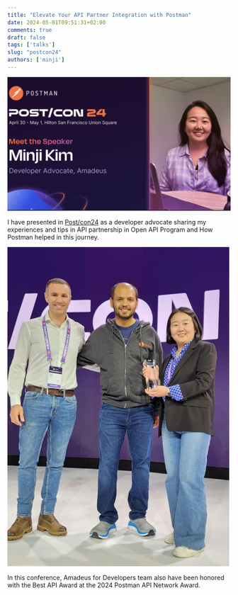 ```yaml
---
title: "Elevate Your API Partner Integration with Postman"
date: 2024-05-01T09:51:31+02:00
comments: true
draft: false
tags: ['talks'] 
slug: "postcon24"
authors: ['minji']
---
```


![Post/con24 speaker](../images/postcon24.png)

I have presented in [Post/con24](https://www.postman.com/postcon/) as a developer advocate sharing my experiences and tips in API partnership in Open API Program and How Postman helped in this journey. 


![Post/con24 award](../images/postcon24-2.png)

In this conference, Amadeus for Developers team also have been honored with the Best API Award at the 2024 Postman API Network Award. 